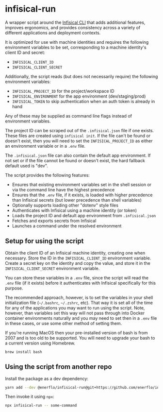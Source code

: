 # infisical-run

A wrapper script around the [Infisical CLI](https://infisical.com/docs/cli/overview) that adds
additional features, improves ergonomics, and provides consistency across a variety of different
applications and deployment contexts.

It is optimized for use with machine identities and requires the following environment variables to
be set, corresponding to a machine identity's client ID and secret:
- `INFISICAL_CLIENT_ID`
- `INFISICAL_CLIENT_SECRET`

Additionally, the script reads (but does not necessarily require) the following environment
variables:

- `INFISICAL_PROJECT_ID` for the project/workspace ID
- `INFISICAL_ENVIRONMENT` for the app environment (dev/staging/prod)
- `INFISICAL_TOKEN` to skip authentication when an auth token is already in hand

Any of these may be supplied as command line flags instead of environment variables.

The project ID can be scraped out of the `.infisical.json` file if one exists. These files are
created using `infisical init`. If the file can't be found or doesn't exist, then you will need to
set the `INFISICAL_PROJECT_ID` as either an environment variable or in a `.env` file.

The `.infisical.json` file can also contain the default app environment. If not set or if the file
cannot be found or doesn't exist, the hard fallback default used is "dev".

The script provides the following features:
- Ensures that existing environment variables set in the shell session or via the command line have
  the highest precedence
- Ensures that the `.env` file, if it exists, is loaded with higher precedence than Infisical
  secrets (but lower precedence than shell variables)
- Optionally supports loading other "dotenv" style files
- Authenticates with Infisical using a machine identity (or token)
- Loads the project ID and default app environment from `.infisical.json`
- Fetches and exports secrets from Infisical
- Launches a command under the resolved environment

## Setup for using the script

Obtain the client ID of an Infisical machine identity, creating one when necessary. Store the ID in
the `INFISICAL_CLIENT_ID` environment variable. Create a secret key on the identity and copy the
value, and store it in the `INFISICAL_CLIENT_SECRET` environment variable.

You can store these variables in a `.env` file, since the script will read the `.env` file (if it
exists) before it authenticates with Infisical specifically for this purpose.

The recommended approach, however, is to set the variables in your shell initialization file
(`~/.bashrc`, `~/.zshrc`, etc). That way it is set all of the time for any of the applications you
may want to run using the script. Note, however, than variables set this way will not pass through
into Docker container environments naturally and you may need to set then in a `.env` file in these
cases, or use some other method of setting them.

If you're running MacOS then your pre-installed version of bash is from 2007 and is too old to be
supported. You will need to upgrade your bash to a current version using Homebrew.

```
brew install bash
```

## Using the script from another repo

Install the package as a dev dependency:

```sh
yarn add --dev @enerflo/infisical-run@git+https://github.com/enerflo/infisical-run#v1.0.0
```

Then invoke it using `npx`:

```sh
npx infisical-run -- some-command
```
